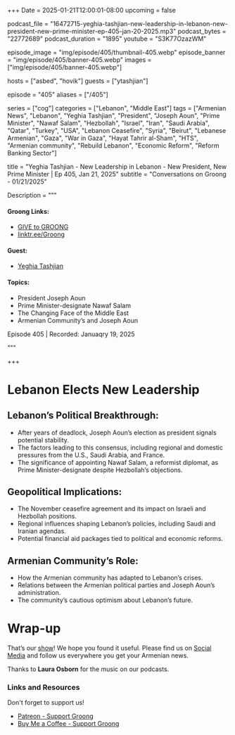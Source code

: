 +++
Date = 2025-01-21T12:00:01-08:00
upcoming = false

podcast_file = "16472715-yeghia-tashjian-new-leadership-in-lebanon-new-president-new-prime-minister-ep-405-jan-20-2025.mp3"
podcast_bytes = "22772689"
podcast_duration = "1895"
youtube = "S3K77OzazWM"

episode_image = "img/episode/405/thumbnail-405.webp"
episode_banner = "img/episode/405/banner-405.webp"
images = ["img/episode/405/banner-405.webp"]

hosts = ["asbed", "hovik"]
guests = ["ytashjian"]

episode = "405"
aliases = ["/405"]

series = ["cog"]
categories = ["Lebanon", "Middle East"]
tags = ["Armenian News", "Lebanon", "Yeghia Tashjian", "President", "Joseph Aoun", "Prime Minister", "Nawaf Salam", "Hezbollah", "Israel", "Iran", "Saudi Arabia", "Qatar", "Turkey", "USA", "Lebanon Ceasefire", "Syria", "Beirut", "Lebanese Armenian", "Gaza", "War in Gaza", "Hayat Tahrir al-Sham", "HTS", "Armenian community", "Rebuild Lebanon", "Economic Reform", "Reform Banking Sector"]

title = "Yeghia Tashjian - New Leadership in Lebanon - New President, New Prime Minister | Ep 405, Jan 21, 2025"
subtitle = "Conversations on Groong - 01/21/2025"

Description = """

#### Groong Links:
* [GIVE to GROONG](https://podcasts.groong.org/donate)
* [linktr.ee/Groong](https://linktr.ee/groong)

#### Guest:
* [Yeghia Tashjian](/guest/ytashjian)

#### Topics:
* President Joseph Aoun
* Prime Minister-designate Nawaf Salam
* The Changing Face of the Middle East
* Armenian Community’s and Joseph Aoun


Episode 405 | Recorded: Januaqry 19, 2025

"""

+++

# Lebanon Elects New Leadership

## **Lebanon’s Political Breakthrough:**
- After years of deadlock, Joseph Aoun’s election as president signals potential stability.
- The factors leading to this consensus, including regional and domestic pressures from the U.S., Saudi Arabia, and France.
- The significance of appointing Nawaf Salam, a reformist diplomat, as Prime Minister-designate despite Hezbollah’s objections.

## **Geopolitical Implications:**
- The November ceasefire agreement and its impact on Israeli and Hezbollah positions.
- Regional influences shaping Lebanon’s policies, including Saudi and Iranian agendas.
- Potential financial aid packages tied to political and economic reforms.

## **Armenian Community’s Role:**
- How the Armenian community has adapted to Lebanon’s crises.
- Relations between the Armenian political parties and Joseph Aoun’s administration.
- The community’s cautious optimism about Lebanon’s future.


# Wrap-up

That’s our [show](https://podcasts.groong.org/)! We hope you found it useful. Please find us on [Social Media](https://linktr.ee/groong) and follow us everywhere you get your Armenian news.

Thanks to **Laura Osborn** for the music on our podcasts.

### **Links and Resources**

Don't forget to support us!
* [Patreon - Support Groong](https://www.patreon.com/ann_groong)
* [Buy Me a Coffee - Support Groong](https://www.buymeacoffee.com/groong)
